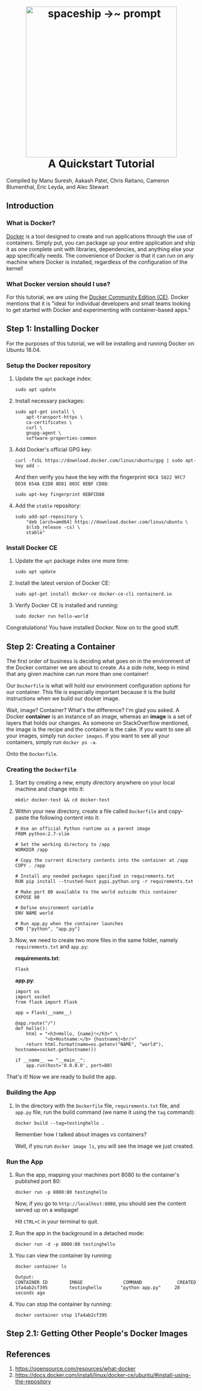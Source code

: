 <h1 align="center">
  <a href="https://docker.com">
    <img alt="spaceship →~ prompt" src="https://www.docker.com/sites/default/files/social/docker_facebook_share.png" width="400">
  </a>
  <br>A Quickstart Tutorial<br>
</h1>

Compiled by Manu Suresh, Aakash Patel, Chris Raitano, Cameron Blumenthal, Eric Leyda, and Alec Stewart

## Introduction
### What is Docker?

[Docker](https://docker.com) is a tool designed to create and run applications through the use of containers. Simply put, you can package up your entire application and ship it as one complete unit with libraries, dependencies, and anything else your app specifically needs. The convenience of Docker is that it can run on any machine where Docker is installed, regardless of the configuration of the kernel!

### What Docker version should I use?
For this tutorial, we are using the [Docker Community Edition (CE)](https://docs.docker.com/install/overview/). Docker mentions that it is "ideal for individual developers and small teams looking to get started with Docker and experimenting with container-based apps."

## Step 1: Installing Docker

For the purposes of this tutorial, we will be installing and running Docker on Ubuntu 18.04.

### Setup the Docker repository

1. Update the `apt` package index:

    ```
    sudo apt update
    ```
   
2. Install necessary packages:

    ```
    sudo apt-get install \
        apt-transport-https \
        ca-certificates \
        curl \
        gnupg-agent \
        software-properties-common
    ```
    
3. Add Docker's official GPG key:

    ```
    curl -fsSL https://download.docker.com/linux/ubuntu/gpg | sudo apt-key add -
    ```
    
    And then verify you have the key with the fingerprint `9DC8 5822 9FC7 DD38 854A E2D8 8D81 803C 0EBF CD88`:
    
    ```
    sudo apt-key fingerprint 0EBFCD88
    ```
    
4. Add the `stable` repository:

    ```
    sudo add-apt-repository \
        "deb [arch=amd64] https://download.docker.com/linux/ubuntu \
        $(lsb_release -cs) \
        stable"
    ```
    
### Install Docker CE

1. Update the `apt` package index one more time:

    ```
    sudo apt update
    ```
    
2. Install the latest version of Docker CE:

    ```
    sudo apt-get install docker-ce docker-ce-cli containerd.io
    ```
    
3. Verify Docker CE is installed and running:

    ```
    sudo docker run hello-world
    ```
    
Congratulations! You have installed Docker. Now on to the good stuff.

## Step 2: Creating a Container

The first order of business is deciding what goes on in the environment of the Docker container we are about to create. As a side note, keep in mind that any given machine can run more than one container!

Our `Dockerfile` is what will hold our environment configuration options for our container. This file is especially important because it is the build instructions when we build our docker image.

Wait, image? Container? What's the difference? I'm glad you asked. A Docker **container** is an instance of an image, whereas an **image** is a set of layers that holds our changes. As someone on StackOverflow mentioned, the image is the recipe and the container is the cake. If you want to see all your images, simply run `docker images`. If you want to see all your containers, simply run `docker ps -a`.

Onto the `Dockerfile`.

### Creating the `Dockerfile`

1. Start by creating a new, empty directory anywhere on your local machine and change into it:

    ```
    mkdir docker-test && cd docker-test
    ```
    
2. Within your new directory, create a file called `Dockerfile` and copy-paste the following content into it:

    ```
    # Use an official Python runtime as a parent image
    FROM python:2.7-slim

    # Set the working directory to /app
    WORKDIR /app

    # Copy the current directory contents into the container at /app
    COPY . /app

    # Install any needed packages specified in requirements.txt
    RUN pip install --trusted-host pypi.python.org -r requirements.txt

    # Make port 80 available to the world outside this container
    EXPOSE 80

    # Define environment variable
    ENV NAME world

    # Run app.py when the container launches
    CMD ["python", "app.py"]
    ```
    
3. Now, we need to create two more files in the same folder, namely `requirements.txt` and `app.py`:

    **requirements.txt**:
    ```
    Flask
    ```
    
    **app.py**:
    ```
    import os
    import socket
    from flask import Flask

    app = Flask(__name__)

    @app.route("/")
    def hello():
        html = "<h3>Hello, {name}!</h3>" \
               "<b>Hostname:</b> {hostname}<br/>"
        return html.format(name=os.getenv("NAME", "world"), hostname=socket.gethostname())

    if __name__ == "__main__":
        app.run(host='0.0.0.0', port=80)
    ```
    
That's it! Now we are ready to build the app.

### Building the App

1. In the directory with the `Dockerfile` file, `requirements.txt` file, and `app.py` file, run the build command (we name it using the `tag` command):

    ```
    docker build --tag=testinghello .
    ```
    
    Remember how I talked about images vs containers?
    
    Well, if you run `docker image ls`, you will see the image we just created.
    
### Run the App

1. Run the app, mapping your machines port 8080 to the container's published port 80:

    ```
    docker run -p 8080:80 testinghello
    ```
    
    Now, if you go to `http://localhost:8080`, you should see the content served up on a webpage!

    Hit `CTRL+C` in your terminal to quit.
    
2. Run the app in the background in a detached mode:

    ```
    docker run -d -p 8080:80 testinghello
    ```
    
3. You can view the container by running:

    ```
    docker container ls
    
    Output:
    CONTAINER ID        IMAGE               COMMAND             CREATED
    1fa4ab2cf395        testinghello       "python app.py"     28 seconds ago
    ```
    
4. You can stop the container by running:

    ```
    docker container stop 1fa4ab2cf395
    ```
    
## Step 2.1: Getting Other People's Docker Images

## References

1. https://opensource.com/resources/what-docker
2. https://docs.docker.com/install/linux/docker-ce/ubuntu/#install-using-the-repository
